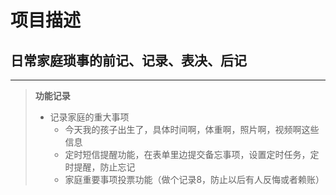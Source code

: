 # 项目描述
## 日常家庭琐事的前记、记录、表决、后记
***
> **功能记录**  
> + 记录家庭的重大事项
>   + 今天我的孩子出生了，具体时间啊，体重啊，照片啊，视频啊这些信息
>   + 定时短信提醒功能，在表单里边提交备忘事项，设置定时任务，定时提醒，防止忘记
>   + 家庭重要事项投票功能（做个记录8，防止以后有人反悔或者赖账）